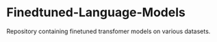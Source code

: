 # Finedtuned-Language-Models
Repository containing finetuned transfomer models on various datasets.
